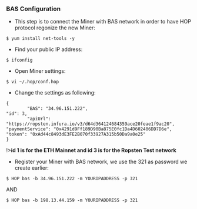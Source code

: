 ### BAS Configuration <!-- {docsify-ignore} -->

+ This step is to connect the Miner with BAS network in order to have HOP protocol regonize the new Miner:

```console
$ yum install net-tools -y
```

+ Find your public IP address:

```console
$ ifconfig
```

+ Open Miner settings:

```console
$ vi ~/.hop/conf.hop
```

+ Change the settings as following:

```
{
        "BAS": "34.96.151.222",                                                                                                 "id": 3,
        "apiUrl": "https://ropsten.infura.io/v3/d64d364124684359ace20feae1f9ac20",                                              "paymentService": "0x4291d9Ff189D90Ba875E0fc1Da4D602406DD7D6e",                                                         "token": "0xAd44c8493dE3FE2B070f33927A315b50Da9a0e25"                                                           
}
```

!>**id 1 is for the ETH Mainnet and id 3 is for the Ropsten Test network**

+ Register your Miner with BAS network, we use the 321 as password we create earlier:

```console
$ HOP bas -b 34.96.151.222 -m YOURIPADDRESS -p 321
```

AND

```console
$ HOP bas -b 198.13.44.159 -m YOURIPADDRESS -p 321
```

